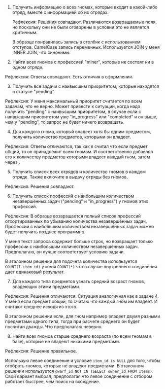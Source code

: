 1. Получить информацию о всех гномах, которые входят в какой-либо отряд, вместе с информацией об их отрядах.

	Рефлексия:
	Решения совпадают. Различаются возвращаемые поля, но поскольку они не были оговорены в условии это не является критичным.

	В образце понравилась запись в столбик с использованием отступов. CamelCase запись переменных. Используется JOIN у меня INNER JOIN, что синонимы.


2. Найти всех гномов с профессией "miner", которые не состоят ни в одном отряде.
   
  Рефлексия:
  Ответы совпадают. Есть отличия в оформлении.
   
3. Получить все задачи с наивысшим приоритетом, которые находятся в статусе "pending"

  Рефлексия:
	У меня максимальный приоритет считается по всем задачам, что не верно. Может привести к ситуации, когда надо получить "pending" с наивысшим приоритетом, в случае если с наивысшим приоритетом уже "in_progress" или "completed" и он выше, чем у "pending", то запрос не будет ничего возвращать.


4. Для каждого гнома, который владеет хотя бы одним предметом, получить количество предметов, которыми он владеет.

  Рефлексия:
  Ответы отличаются, так как я считал что если предмет общий, то он принадлежит всем гномам. И соответственно добавлял его к количеству предметов которыми владеет каждый гном, затем через .
   
5. Получить список всех отрядов и количество гномов в каждом отряде. Также включите в выдачу отряды без гномов.

  Рефлексия:
  Решения совпадают. 
   
6. Получить список профессий с наибольшим количеством незавершённых задач ("pending" и "in_progress") у гномов этих профессий.

  Рефлексия:
  В образце возвращается полный список профессий отсортированных по убыванию количества незавершённых задач. Профессии с наибольшим количеством незавершённых задач можно будет получить позднее программно.

  У меня текст запроса содержит больше строк, но возвращает только профессии с наибольшим количеством незавершённых задач. Предполагаю, он лучше соответствует условию задачи.

  В эталонном решении для подсчета количества используется `COUNT(I.item_id)` у меня `COUNT(*)` что в случае внутреннего соединения дает одинаковый результат.


7. Для каждого типа предметов узнать средний возраст гномов, владеющих этими предметами.

  Рефлексия:
  Решения отличаются.
  Ситуация аналогичная как в задаче 4. У меня если предмет общий, то считаю что каждый гном им владеет. И считают среднее исходя из этого.

  В эталонном решении если, для гном например владеет двумя разными предметами одного типа, тогда при расчете среднего он будет посчитан дважды. Что предполагаю неверно.


8. Найти всех гномов старше среднего возраста (по всем гномам в базе), которые не владеют никакими предметами.

  Рефлексия:
  Решение правильное.

  Использую левое соединение и условие `item_id is NULL` для того, чтобы отобрать гномов, которые не владеют предметами. В эталонном решении используется `dwarf_id NOT IN (SELECT owner_id FROM Items)`.
  Свой вариант выбрал, предполагая что левое соединение с отбором работает быстрее, чем поиск на вхождение. 
